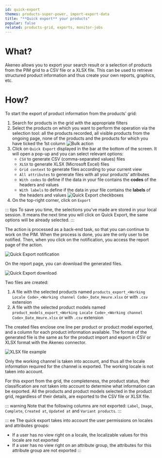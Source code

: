 ```yaml
---
id: quick-export
themes: products-super-power, import-export-data
title: "**Quick export** your products"
popular: false
related: products-grid, exports, monitor-jobs
---
```


# What?

Akeneo allows you to export your search result or a selection of products from the PIM grid to a CSV file or a XLSX file. This can be used to retrieve structured product information and thus create your own reports, graphics, etc.

# How?
To start the export of product information from the products' grid:
1. Search for products in the grid with the appropriate filters
1. Select the products on which you want to perform the operation via the selection tool: all the products recorded, all visible products from the ongoing page, none of the products and the products for which you have ticked the 1st column
![Bulk action](../img/Products_BulkActions.png)
1.  Click on `Quick Export` displayed in the bar at the bottom of the screen. It will open a pop-up and you can select relevant options:
    - `CSV` to generate CSV (comma-separated values) files
    - `XLSX` to generate XLSX (Microsoft Excel) files
    - `Grid context` to generate files according to your current view
    - `All attributes` to generate files with all your products’ attributes
    - `With codes` to define if the data in your file contains the **codes** of the headers and values
    - `With labels` to define if the data in your file contains the **labels** of the headers and values
    ![Quick Export checkboxes](../img/Exports_Quick-Export-checkboxes.png)
1.  On the top-right corner, click on `Export`

::: tips
To save you time, the selections you've made are stored in your local session. It means the next time you will click on Quick Export, the same options will be already selected.
:::

The action is processed as a back-end task, so that you can continue to work on the PIM. When the process is done, you are the only user to be notified. Then, when you click on the notification, you access the report page of the action.

![Quick Export notification](../img/Products_QuickExportNotification.gif)

On the report page, you can download the generated files.

![Quick Export download](../img/Products_QuickExportDownload.png)

Two files are created:
1. A file with the selected products named `products_export_<Working Locale Code>_<Working channel Code>_Date_Heure.xlsx` or with `.csv` extension
2. A file with the selected product models named `product_models_export_<Working Locale Code>_<Working channel Code>_Date_Heure.xlsx` or with `.csv` extension

The created files enclose one line per product or product model exported, and a column for each product information available. The format of the generated file is the same as for the product import and export in CSV or XLSX  format with the Akeneo connector.

![XLSX file example](../img/Exports_XLSXexample.png)

Only the working channel is taken into account, and thus all the locale information required for the channel is exported. The working locale is not taken into account.

For this export from the grid, the completeness, the product status, their classification are not taken into account to determine what information can be exported. All the products and product models selected in the product grid, regardless of their details, are exported to the CSV file or XLSX file.

::: warning
Note that the following columns are not exported: `Label`, `Image`, `Complete`, `Created at`, `Updated at` and `Variant products`.
:::

::: ee
The quick export takes into account the user permissions on locales and attributes groups:
  * If a user has no view right on a locale, the localizable values for this locale are not exported
  * If a user has no view right on an attribute group, the attributes for this attribute group are not exported
:::
